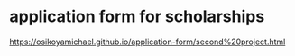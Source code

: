 # application form for scholarships
https://osikoyamichael.github.io/application-form/second%20project.html
